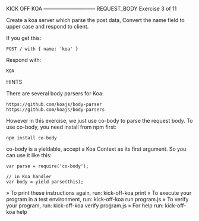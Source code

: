 
 KICK OFF KOA
──────────────
 REQUEST_BODY
 Exercise 3 of 11

Create a koa server which parse the post data, Convert the name field to
upper case and respond to client.

If you get this:

    POST / with { name: 'koa' }

Respond with:

    KOA

HINTS

There are several body parsers for Koa:

    https://github.com/koajs/body-parser
    https://github.com/koajs/body-parsers

However in this exercise, we just use co-body to parse the request body.
To use co-body, you need install from npm first:

    npm install co-body

co-body is a yieldable, accept a Koa Context as its first argument.
So you can use it like this:

    var parse = require('co-body');

    // in Koa handler
    var body = yield parse(this);


 » To print these instructions again, run: kick-off-koa print
 » To execute your program in a test environment, run: kick-off-koa run program.js
 » To verify your program, run: kick-off-koa verify program.js
 » For help run: kick-off-koa help

